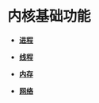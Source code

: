 # 内核基础功能<a name="ZH-CN_TOPIC_0000001054329761"></a>

-   **[进程](进程.md)**  

-   **[线程](线程.md)**  

-   **[内存](内存.md)**  

-   **[网络](网络.md)**  


